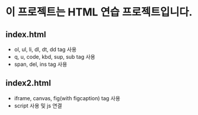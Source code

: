 # 이 프로젝트는 HTML 연습 프로젝트입니다.
## index.html
 * ol, ul, li, dl, dt, dd tag 사용 
 * q, u, code, kbd, sup, sub tag 사용
 * span, del, ins tag 사용
## index2.html
 * iframe, canvas, fig(with figcaption) tag 사용
 * script 사용 및 js 연결
